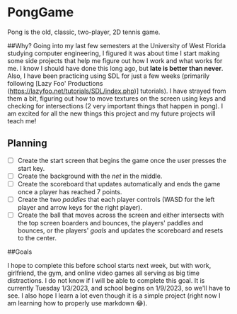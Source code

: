 # PongGame

Pong is the old, classic, two-player, 2D tennis game.

##Why?
Going into my last few semesters at the University of West Florida studying computer engineering, I figured it was about time I start making some side projects that help me figure out how I work and what works for me. I know I should have done this long ago, but **late is better than never**.
Also, I have been practicing using SDL for just a few weeks (primarily following [Lazy Foo' Productions (https://lazyfoo.net/tutorials/SDL/index.php)] tutorials). I have strayed from them a bit, figuring out how to move textures on the screen using keys and checking for intersections (2 very important things that happen in pong). I am excited for all the new things this project and my future projects will teach me!

## Planning

- [ ] Create the start screen that begins the game once the user presses the start key.
- [ ] Create the background with the *net* in the middle.
- [ ] Create the scoreboard that updates automatically and ends the game once a player has reached 7 points.
- [ ] Create the two *paddles* that each player controls (WASD for the left player and arrow keys for the right player).
- [ ] Create the ball that moves across the screen and either intersects with the top screen boarders and bounces, the players' paddles and bounces, or the players' *goals* and updates the scoreboard and resets to the center.

##Goals

I hope to complete this before school starts next week, but with work, girlfriend, the gym, and online video games all serving as big time distractions. I do not know if I will be able to complete this goal. It is currently Tuesday 1/3/2023, and school begins on 1/9/2023, so we'll have to see. 
I also hope I learn a lot even though it is a simple project (right now I am learning how to properly use markdown :joy:).
